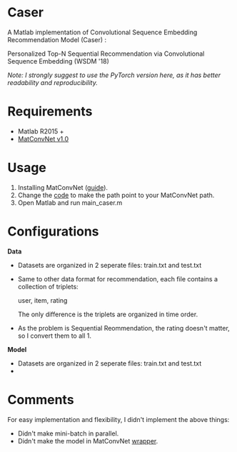 
# Caser

A Matlab implementation of Convolutional Sequence Embedding Recommendation Model (Caser) : 

Personalized Top-N Sequential Recommendation via Convolutional Sequence Embedding (WSDM '18) 

*Note: I strongly suggest to use the PyTorch version here, as it has better readability and reproducibility.*

# Requirements
* Matlab R2015 + 
* [MatConvNet v1.0](https://github.com/vlfeat/matconvnet)

# Usage
1. Installing MatConvNet ([guide](http://www.vlfeat.org/matconvnet/install/)).
2. Change the [code](https://github.com/graytowne/caser/blob/master/caser_train.m#L2) to make the path point to your MatConvNet path. 
3. Open Matlab and run main_caser.m

# Configurations

**Data**

- Datasets are organized in 2 seperate files: train.txt and test.txt

- Same to other data format for recommendation, each file contains a collection of triplets:

  user, item, rating

  The only difference is the triplets are organized in time order.

- As the problem is Sequential Reommendation, the rating doesn't matter, so I convert them to all 1.

**Model**

- Datasets are organized in 2 seperate files: train.txt and test.txt
- ​

# Comments

For easy implementation and flexibility, I didn't implement the above things:

* Didn't make mini-batch in parallel.
* Didn't make the model in MatConvNet [wrapper](http://www.vlfeat.org/matconvnet/wrappers/).

